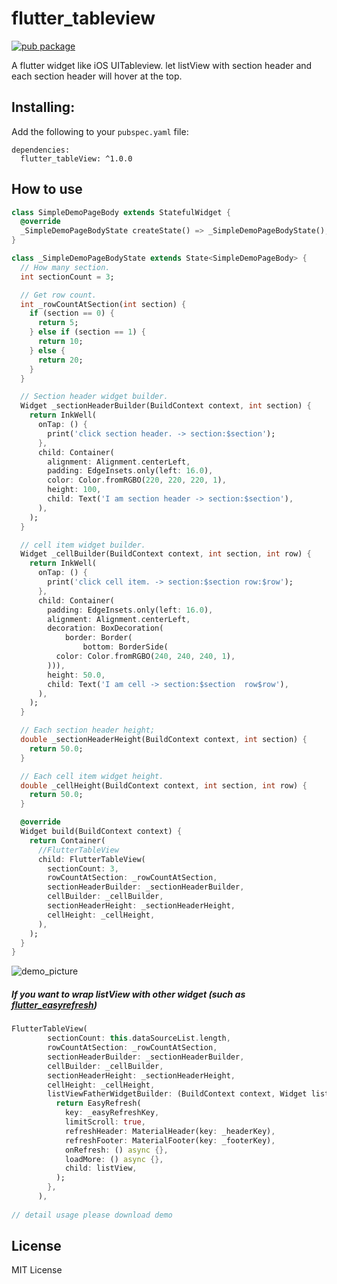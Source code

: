 # flutter_tableview
[![pub package](https://img.shields.io/badge/pub-v1.0.0-orange.svg)](https://github.com/chenfanfang/flutter_tableView)

A flutter widget like iOS UITableview. let listView with section header and each section header will hover at the top.

## Installing:

Add the following to your `pubspec.yaml` file:

    dependencies:
      flutter_tableView: ^1.0.0

## How to use

```dart
class SimpleDemoPageBody extends StatefulWidget {
  @override
  _SimpleDemoPageBodyState createState() => _SimpleDemoPageBodyState();
}

class _SimpleDemoPageBodyState extends State<SimpleDemoPageBody> {
  // How many section.
  int sectionCount = 3;

  // Get row count.
  int _rowCountAtSection(int section) {
    if (section == 0) {
      return 5;
    } else if (section == 1) {
      return 10;
    } else {
      return 20;
    }
  }

  // Section header widget builder.
  Widget _sectionHeaderBuilder(BuildContext context, int section) {
    return InkWell(
      onTap: () {
        print('click section header. -> section:$section');
      },
      child: Container(
        alignment: Alignment.centerLeft,
        padding: EdgeInsets.only(left: 16.0),
        color: Color.fromRGBO(220, 220, 220, 1),
        height: 100,
        child: Text('I am section header -> section:$section'),
      ),
    );
  }

  // cell item widget builder.
  Widget _cellBuilder(BuildContext context, int section, int row) {
    return InkWell(
      onTap: () {
        print('click cell item. -> section:$section row:$row');
      },
      child: Container(
        padding: EdgeInsets.only(left: 16.0),
        alignment: Alignment.centerLeft,
        decoration: BoxDecoration(
            border: Border(
                bottom: BorderSide(
          color: Color.fromRGBO(240, 240, 240, 1),
        ))),
        height: 50.0,
        child: Text('I am cell -> section:$section  row$row'),
      ),
    );
  }

  // Each section header height;
  double _sectionHeaderHeight(BuildContext context, int section) {
    return 50.0;
  }

  // Each cell item widget height.
  double _cellHeight(BuildContext context, int section, int row) {
    return 50.0;
  }

  @override
  Widget build(BuildContext context) {
    return Container(
      //FlutterTableView
      child: FlutterTableView(
        sectionCount: 3,
        rowCountAtSection: _rowCountAtSection,
        sectionHeaderBuilder: _sectionHeaderBuilder,
        cellBuilder: _cellBuilder,
        sectionHeaderHeight: _sectionHeaderHeight,
        cellHeight: _cellHeight,
      ),
    );
  }
}
```


![demo_picture](https://raw.githubusercontent.com/chenfanfang/flutter_tableView/master/example/demo_picture/simpleDemo.png)





##### If you want to wrap listView with other widget (such as [flutter_easyrefresh](https://github.com/xuelongqy/flutter_easyrefresh))



```dart
FlutterTableView(
        sectionCount: this.dataSourceList.length,
        rowCountAtSection: _rowCountAtSection,
        sectionHeaderBuilder: _sectionHeaderBuilder,
        cellBuilder: _cellBuilder,
        sectionHeaderHeight: _sectionHeaderHeight,
        cellHeight: _cellHeight,
        listViewFatherWidgetBuilder: (BuildContext context, Widget listView) {
          return EasyRefresh(
            key: _easyRefreshKey,
            limitScroll: true,
            refreshHeader: MaterialHeader(key: _headerKey),
            refreshFooter: MaterialFooter(key: _footerKey),
            onRefresh: () async {},
            loadMore: () async {},
            child: listView,
          );
        },
      ),
      
// detail usage please download demo
```



## License
MIT License
